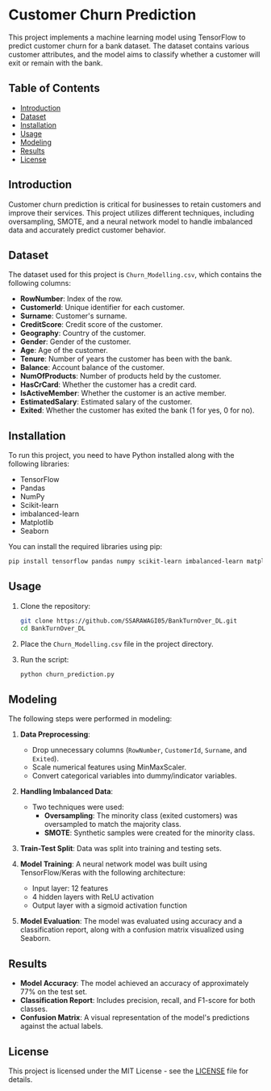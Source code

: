# Customer Churn Prediction

This project implements a machine learning model using TensorFlow to predict customer churn for a bank dataset. The dataset contains various customer attributes, and the model aims to classify whether a customer will exit or remain with the bank.

## Table of Contents

- [Introduction](#introduction)
- [Dataset](#dataset)
- [Installation](#installation)
- [Usage](#usage)
- [Modeling](#modeling)
- [Results](#results)
- [License](#license)

## Introduction

Customer churn prediction is critical for businesses to retain customers and improve their services. This project utilizes different techniques, including oversampling, SMOTE, and a neural network model to handle imbalanced data and accurately predict customer behavior.

## Dataset

The dataset used for this project is `Churn_Modelling.csv`, which contains the following columns:

- **RowNumber**: Index of the row.
- **CustomerId**: Unique identifier for each customer.
- **Surname**: Customer's surname.
- **CreditScore**: Credit score of the customer.
- **Geography**: Country of the customer.
- **Gender**: Gender of the customer.
- **Age**: Age of the customer.
- **Tenure**: Number of years the customer has been with the bank.
- **Balance**: Account balance of the customer.
- **NumOfProducts**: Number of products held by the customer.
- **HasCrCard**: Whether the customer has a credit card.
- **IsActiveMember**: Whether the customer is an active member.
- **EstimatedSalary**: Estimated salary of the customer.
- **Exited**: Whether the customer has exited the bank (1 for yes, 0 for no).

## Installation

To run this project, you need to have Python installed along with the following libraries:

- TensorFlow
- Pandas
- NumPy
- Scikit-learn
- imbalanced-learn
- Matplotlib
- Seaborn

You can install the required libraries using pip:

```bash
pip install tensorflow pandas numpy scikit-learn imbalanced-learn matplotlib seaborn
```

## Usage

1. Clone the repository:

   ```bash
   git clone https://github.com/SSARAWAGI05/BankTurnOver_DL.git
   cd BankTurnOver_DL
   ```

2. Place the `Churn_Modelling.csv` file in the project directory.

3. Run the script:

   ```bash
   python churn_prediction.py
   ```

## Modeling

The following steps were performed in modeling:

1. **Data Preprocessing**:
   - Drop unnecessary columns (`RowNumber`, `CustomerId`, `Surname`, and `Exited`).
   - Scale numerical features using MinMaxScaler.
   - Convert categorical variables into dummy/indicator variables.

2. **Handling Imbalanced Data**:
   - Two techniques were used:
     - **Oversampling**: The minority class (exited customers) was oversampled to match the majority class.
     - **SMOTE**: Synthetic samples were created for the minority class.

3. **Train-Test Split**: Data was split into training and testing sets.

4. **Model Training**: A neural network model was built using TensorFlow/Keras with the following architecture:
   - Input layer: 12 features
   - 4 hidden layers with ReLU activation
   - Output layer with a sigmoid activation function

5. **Model Evaluation**: The model was evaluated using accuracy and a classification report, along with a confusion matrix visualized using Seaborn.

## Results

- **Model Accuracy**: The model achieved an accuracy of approximately 77% on the test set.
- **Classification Report**: Includes precision, recall, and F1-score for both classes.
- **Confusion Matrix**: A visual representation of the model's predictions against the actual labels.

## License

This project is licensed under the MIT License - see the [LICENSE](LICENSE) file for details.
```
